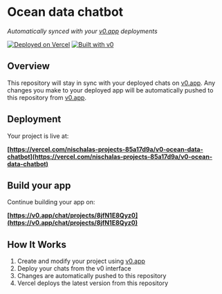 # Ocean data chatbot

*Automatically synced with your [v0.app](https://v0.app) deployments*

[![Deployed on Vercel](https://img.shields.io/badge/Deployed%20on-Vercel-black?style=for-the-badge&logo=vercel)](https://vercel.com/nischalas-projects-85a17d9a/v0-ocean-data-chatbot)
[![Built with v0](https://img.shields.io/badge/Built%20with-v0.app-black?style=for-the-badge)](https://v0.app/chat/projects/8jfN1E8Qyz0)

## Overview

This repository will stay in sync with your deployed chats on [v0.app](https://v0.app).
Any changes you make to your deployed app will be automatically pushed to this repository from [v0.app](https://v0.app).

## Deployment

Your project is live at:

**[https://vercel.com/nischalas-projects-85a17d9a/v0-ocean-data-chatbot](https://vercel.com/nischalas-projects-85a17d9a/v0-ocean-data-chatbot)**

## Build your app

Continue building your app on:

**[https://v0.app/chat/projects/8jfN1E8Qyz0](https://v0.app/chat/projects/8jfN1E8Qyz0)**

## How It Works

1. Create and modify your project using [v0.app](https://v0.app)
2. Deploy your chats from the v0 interface
3. Changes are automatically pushed to this repository
4. Vercel deploys the latest version from this repository